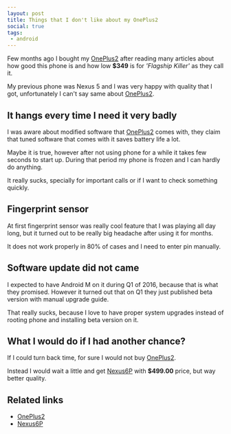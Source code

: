```yaml
---
layout: post
title: Things that I don't like about my OnePlus2
social: true
tags:
 - android
---
```

Few months ago I bought my [OnePlus2] after reading many articles about how good this phone is and how low **$349**
is for *'Flagship Killer'* as they call it.

My previous phone was Nexus 5 and I was very happy with quality that I got, unfortunately I can't say same about [OnePlus2].
<!--more-->

## It hangs every time I need it very badly
I was aware about modified software that [OnePlus2] comes with, they claim that tuned software that comes with it saves
battery life a lot.

Maybe it is true, however after not using phone for a while it takes few seconds to start up. During that period my
phone is frozen and I can hardly do anything.

It really sucks, specially for important calls or if I want to check something quickly.

## Fingerprint sensor
At first fingerprint sensor was really cool feature that I was playing all day long, but it turned out to be really
big headache after using it for months.

It does not work properly in 80% of cases and I need to enter pin manually.

## Software update did not came
I expected to have Android M on it during Q1 of 2016, because that is what they promised. However it turned out that on
Q1 they just published beta version with manual upgrade guide.

That really sucks, because I love to have proper system upgrades instead of rooting phone and installing beta version on
it.

## What I would do if I had another chance?
If I could turn back time, for sure I would not buy [OnePlus2].

Instead I would wait a little and get [Nexus6P] with **$499.00** price, but way better quality.

## Related links
- [OnePlus2]
- [Nexus6P]

[OnePlus2]: https://oneplus.net/2
[Nexus6P]: http://consumer.huawei.com/minisite/worldwide/nexus6p/
